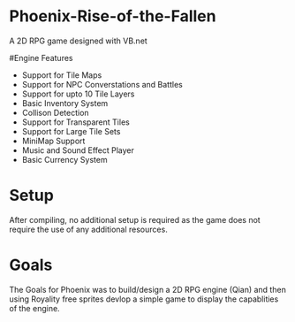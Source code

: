 # Phoenix-Rise-of-the-Fallen
A 2D RPG game designed with VB.net 

#Engine Features 
- Support for Tile Maps
- Support for NPC Converstations and Battles 
- Support for upto 10 Tile Layers
- Basic Inventory System 
- Collison Detection
- Support for Transparent Tiles
- Support for Large Tile Sets 
- MiniMap Support 
- Music and Sound Effect Player
- Basic Currency System 


# Setup 
After compiling, no additional setup is required as the game does not require the use of any additional resources. 

# Goals
The Goals for Phoenix was to build/design a 2D RPG engine (Qian) and then using Royality free sprites devlop a simple game to display the capablities
of the engine.



